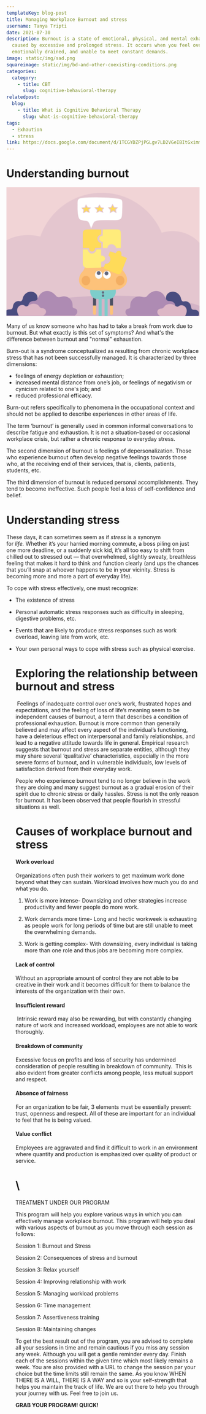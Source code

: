 ```yaml
---
templateKey: blog-post
title: Managing Workplace Burnout and stress
username: Tanya Tripti
date: 2021-07-30
description: Burnout is a state of emotional, physical, and mental exhaustion
  caused by excessive and prolonged stress. It occurs when you feel overwhelmed,
  emotionally drained, and unable to meet constant demands.
image: static/img/sad.png
squareimage: static/img/bd-and-other-coexisting-conditions.png
categories:
  category:
    - title: CBT
      slug: cognitive-behavioral-therapy
relatedpost:
  blog:
    - title: What is Cognitive Behavioral Therapy
      slug: what-is-cognitive-behavioral-therapy
tags:
  - Exhaution
  - stress
link: https://docs.google.com/document/d/1TCGYDZPjPGLgv7LD2VGeIBItGximm6Yf/edit
---
```

<!--StartFragment-->

# Understanding burnout

![](static/img/review-cognitive-restructuring.png)

Many of us know someone who has had to take a break from work due to burnout. But what exactly is this set of symptoms? And what's the difference between burnout and "normal" exhaustion.

Burn-out is a syndrome conceptualized as resulting from chronic workplace stress that has not been successfully managed. It is characterized by three dimensions:

* feelings of energy depletion or exhaustion;
* increased mental distance from one’s job, or feelings of negativism or cynicism related to one's job; and
* reduced professional efficacy.

Burn-out refers specifically to phenomena in the occupational context and should not be applied to describe experiences in other areas of life.

The term ‘burnout’ is generally used in common informal conversations to describe fatigue and exhaustion. It is not a situation-based or occasional workplace crisis, but rather a chronic response to everyday stress.

The second dimension of burnout is feelings of depersonalization. Those who experience burnout often develop negative feelings towards those who, at the receiving end of their services, that is, clients, patients, students, etc.

The third dimension of burnout is reduced personal accomplishments. They tend to become ineffective. Such people feel a loss of self-confidence and belief.

# **Understanding stress**

These days, it can sometimes seem as if *stress* is a synonym for *life.* Whether it’s your harried morning commute, a boss piling on just one more deadline, or a suddenly sick kid, it’s all too easy to shift from chilled out to stressed out — that overwhelmed, slightly sweaty, breathless feeling that makes it hard to think and function clearly (and ups the chances that you’ll snap at whoever happens to be in your vicinity. Stress is becoming more and more a part of everyday life).

To cope with stress effectively, one must recognize:

* The existence of stress
* Personal automatic stress responses such as difficulty in sleeping, digestive problems, etc.
* Events that are likely to produce stress responses such as work overload, leaving late from work, etc.
* Your own personal ways to cope with stress such as physical exercise.

  # **Exploring the relationship between burnout and stress**

   Feelings of inadequate control over one’s work, frustrated hopes and expectations, and the feeling of loss of life’s meaning seem to be independent causes of burnout, a term that describes a condition of professional exhaustion. Burnout is more common than generally believed and may affect every aspect of the individual’s functioning, have a deleterious effect on interpersonal and family relationships, and lead to a negative attitude towards life in general. Empirical research suggests that burnout and stress are separate entities, although they may share several ‘qualitative’ characteristics, especially in the more severe forms of burnout, and in vulnerable individuals, low levels of satisfaction derived from their everyday work. 

  People who experience burnout tend to no longer believe in the work they are doing and many suggest burnout as a gradual erosion of their spirit due to chronic stress or daily hassles. Stress is not the only reason for burnout. It has been observed that people flourish in stressful situations as well. 

  # Causes of workplace burnout and stress 

  #### Work overload

  Organizations often push their workers to get maximum work done beyond what they can sustain. Workload involves how much you do and what you do.

  1. Work is more intense- Downsizing and other strategies increase productivity and fewer people do more work.

  2. Work demands more time- Long and hectic workweek is exhausting as people work for long periods of time but are still unable to meet the overwhelming demands.

  3. Work is getting complex- With downsizing, every individual is taking more than one role and thus jobs are becoming more complex.

  #### Lack of control

  Without an appropriate amount of control they are not able to be creative in their work and it becomes difficult for them to balance the interests of the organization with their own.

  #### Insufficient reward

   Intrinsic reward may also be rewarding, but with constantly changing nature of work and increased workload, employees are not able to work thoroughly.

  #### Breakdown of community

  Excessive focus on profits and loss of security has undermined consideration of people resulting in breakdown of community.  This is also evident from greater conflicts among people, less mutual support and respect.

  #### Absence of fairness

  For an organization to be fair, 3 elements must be essentially present: trust, openness and respect. All of these are important for an individual to feel that he is being valued.

  #### Value conflict

  Employees are aggravated and find it difficult to work in an environment where quantity and production is emphasized over quality of product or service.

  # \
  TREATMENT UNDER OUR PROGRAM

  This program will help you explore various ways in which you can effectively manage workplace burnout. This program will help you deal with various aspects of burnout as you move through each session as follows:

  Session 1: Burnout and Stress

  Session 2: Consequences of stress and burnout

  Session 3: Relax yourself

  Session 4: Improving relationship with work

  Session 5: Managing workload problems

  Session 6: Time management

  Session 7: Assertiveness training

  Session 8: Maintaining changes

  To get the best result out of the program, you are advised to complete all your sessions in time and remain cautious if you miss any session any week.  Although you will get a gentle reminder every day. Finish each of the sessions within the given time which most likely remains a week. You are also provided with a URL to change the session par your choice but the time limits still remain the same. As you know WHEN THERE IS A WILL, THERE IS A WAY and so is your self-strength that helps you maintain the track of life. We are out there to help you through your journey with us. Feel free to join us.

  **GRAB YOUR PROGRAM! QUICK!**

<!--EndFragment-->